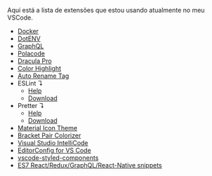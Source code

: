 Aqui está a lista de extensões que estou usando atualmente no meu VSCode.

- [Docker](https://marketplace.visualstudio.com/items?itemName=PeterJausovec.vscode-docker)
- [DotENV](https://marketplace.visualstudio.com/items?itemName=mikestead.dotenv)
- [GraphQL](https://marketplace.visualstudio.com/items?itemName=GraphQL.vscode-graphql)
- [Polacode](https://marketplace.visualstudio.com/items?itemName=pnp.polacode)
- [Dracula Pro](https://draculatheme.com/pro)
- [Color Highlight](https://marketplace.visualstudio.com/items?itemName=naumovs.color-highlight)
- [Auto Rename Tag](https://marketplace.visualstudio.com/items?itemName=formulahendry.auto-rename-tag)
- ESLint ↴
  - [Help](../help/eslint-help.md)
  - [Download](https://marketplace.visualstudio.com/items?itemName=dbaeumer.vscode-eslint)
- Pretter ↴
  - [Help](../help/prettier-help.md)
  - [Download](https://marketplace.visualstudio.com/items?itemName=esbenp.prettier-vscode)
- [Material Icon Theme](https://marketplace.visualstudio.com/items?itemName=PKief.material-icon-theme)
- [Bracket Pair Colorizer](https://marketplace.visualstudio.com/items?itemName=CoenraadS.bracket-pair-colorizer)
- [Visual Studio IntelliCode](https://marketplace.visualstudio.com/items?itemName=VisualStudioExptTeam.vscodeintellicode)
- [EditorConfig for VS Code](https://marketplace.visualstudio.com/items?itemName=EditorConfig.EditorConfig)
- [vscode-styled-components](https://marketplace.visualstudio.com/items?itemName=jpoissonnier.vscode-styled-components)
- [ES7 React/Redux/GraphQL/React-Native snippets](https://marketplace.visualstudio.com/items?itemName=dsznajder.es7-react-js-snippets)
